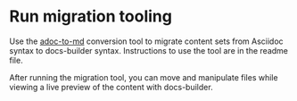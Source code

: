 # Run migration tooling

Use the [adoc-to-md](https://github.com/elastic/adoc-to-md) conversion tool to migrate content sets from Asciidoc syntax to docs-builder syntax. Instructions to use the tool are in the readme file.

After running the migration tool, you can move and manipulate files while viewing a live preview of the content with docs-builder.